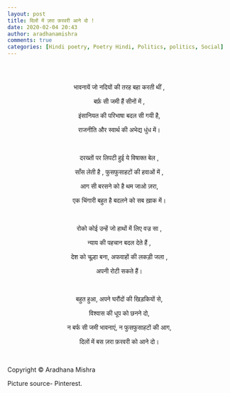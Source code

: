```yaml
---
layout: post
title: दिलों में ज़रा फ़रवरी आने दो !
date: 2020-02-04 20:43
author: aradhanamishra
comments: true
categories: [Hindi poetry, Poetry Hindi, Politics, politics, Social]
---
```

<!-- wp:image {"align":"center","id":1108,"sizeSlug":"large"} -->
<figure><img src="http://www.aradhanamishra.com/wp-content/uploads/2020/02/fire-and-ice-1.jpg" alt="" /></figure>
<p> </p>
<!-- /wp:image --><!-- wp:paragraph {"align":"center"} -->
<p style="text-align: center;">भावनायें जो नदियों की तरह बहा करती थीं ,</p>
<p><!-- /wp:paragraph --><!-- wp:paragraph {"align":"center"} --></p>
<p style="text-align: center;">बर्फ़ सी जमी हैं सीनों में ,</p>
<p><!-- /wp:paragraph --><!-- wp:paragraph {"align":"center"} --></p>
<p style="text-align: center;">इंसानियत की परिभाषा बदल सी गयी है,</p>
<p><!-- /wp:paragraph --><!-- wp:paragraph {"align":"center"} --></p>
<p style="text-align: center;">राजनीति और स्वार्थ की अभेद्य धुंध में।</p>
<p><!-- /wp:paragraph --><!-- wp:paragraph --></p>
<p style="text-align: center;"> </p>
<!-- /wp:paragraph --><!-- wp:paragraph {"align":"center"} -->
<p style="text-align: center;">दरख्तों पर लिपटी हुई ये विषाक्त बेल ,</p>
<p><!-- /wp:paragraph --><!-- wp:paragraph {"align":"center"} --></p>
<p style="text-align: center;">साँस लेती है , फुसफुसाहटों की हवाओं में ,</p>
<p><!-- /wp:paragraph --><!-- wp:paragraph {"align":"center"} --></p>
<p style="text-align: center;">आग सी बरसने को है थम जाओ ज़रा,</p>
<p><!-- /wp:paragraph --><!-- wp:paragraph {"align":"center"} --></p>
<p style="text-align: center;">एक चिंगारी बहुत है बदलने को सब ख़ाक में।</p>
<!-- /wp:paragraph --><!-- wp:paragraph -->
<p> </p>
<!-- /wp:paragraph --><!-- wp:paragraph {"align":"center"} -->
<p style="text-align: center;">रोको कोई उन्हें जो हाथों में लिए वज्र सा ,</p>
<p><!-- /wp:paragraph --><!-- wp:paragraph {"align":"center"} --></p>
<p style="text-align: center;">न्याय की पहचान बदल देते हैं ,</p>
<p><!-- /wp:paragraph --><!-- wp:paragraph {"align":"center"} --></p>
<p style="text-align: center;">देश को चूल्हा बना, अफवाहों की लकड़ी जला ,</p>
<p><!-- /wp:paragraph --><!-- wp:paragraph {"align":"center"} --></p>
<p style="text-align: center;">अपनी रोटी सकते हैं।</p>
<p><!-- /wp:paragraph --><!-- wp:paragraph --></p>
<p style="text-align: center;"> </p>
<!-- /wp:paragraph --><!-- wp:paragraph {"align":"center"} -->
<p style="text-align: center;">बहुत हुआ, अपने घरौंदों की खिड़कियों से,</p>
<p><!-- /wp:paragraph --><!-- wp:paragraph {"align":"center"} --></p>
<p style="text-align: center;">विश्वास की धूप को छनने दो,</p>
<p><!-- /wp:paragraph --><!-- wp:paragraph {"align":"center"} --></p>
<p style="text-align: center;">न बर्फ सी जमी भावनाएं, न फुसफुसाहटों की आग,</p>
<p><!-- /wp:paragraph --><!-- wp:paragraph {"align":"center"} --></p>
<p style="text-align: center;">दिलों में बस ज़रा फ़रवरी को आने दो।</p>
<p> </p>
<!-- /wp:paragraph --><!-- wp:paragraph -->
<p style="text-align: left;">Copyright © Aradhana Mishra</p>
<p><!-- /wp:paragraph --><!-- wp:paragraph --></p>
<p style="text-align: left;">Picture source- Pinterest.</p>
<!-- /wp:paragraph -->
